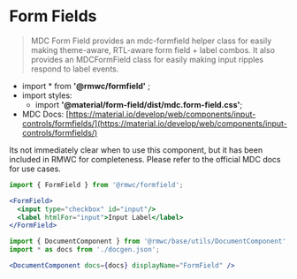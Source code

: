# Form Fields

> MDC Form Field provides an mdc-formfield helper class for easily making theme-aware, RTL-aware form field + label combos. It also provides an MDCFormField class for easily making input ripples respond to label events.

- import * from **'@rmwc/formfield'** ;
- import styles:
  - import **'@material/form-field/dist/mdc.form-field.css'**;
- MDC Docs: [https://material.io/develop/web/components/input-controls/formfields/](https://material.io/develop/web/components/input-controls/formfields/)

Its not immediately clear when to use this component, but it has been included in RMWC for completeness. Please refer to the official MDC docs for use cases.

```jsx render
import { FormField } from '@rmwc/formfield';

<FormField>
  <input type="checkbox" id="input"/>
  <label htmlFor="input">Input Label</label>
</FormField>
```

```jsx renderOnly
import { DocumentComponent } from '@rmwc/base/utils/DocumentComponent';
import * as docs from './docgen.json';

<DocumentComponent docs={docs} displayName="FormField" />
```
